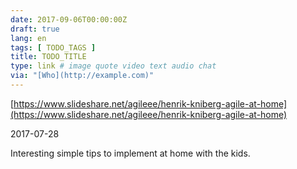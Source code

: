 ```yaml
---
date: 2017-09-06T00:00:00Z
draft: true
lang: en
tags: [ TODO_TAGS ]
title: TODO_TITLE
type: link # image quote video text audio chat
via: "[Who](http://example.com)"
---
```



[https://www.slideshare.net/agileee/henrik-kniberg-agile-at-home](https://www.slideshare.net/agileee/henrik-kniberg-agile-at-home)

2017-07-28

Interesting simple tips to implement at home with the kids.
